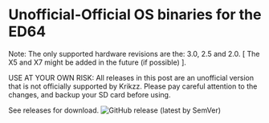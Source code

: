 # Unofficial-Official OS binaries for the ED64

Note: The only supported hardware revisions are the: 3.0, 2.5 and 2.0. [ The X5 and X7 might be added in the future (if possible) ].

USE AT YOUR OWN RISK: All releases in this post are an unofficial version that is not officially supported by Krikzz. Please pay careful attention to the changes, and backup your SD card before using.

See releases for download.
![GitHub release (latest by SemVer)](https://img.shields.io/github/downloads/n64-tools/ED64-UnofficialOS-binaries/latest/total)
